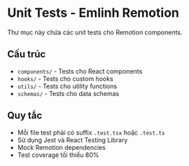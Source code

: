 # Unit Tests - Emlinh Remotion

Thư mục này chứa các unit tests cho Remotion components.

## Cấu trúc

- `components/` - Tests cho React components
- `hooks/` - Tests cho custom hooks
- `utils/` - Tests cho utility functions
- `schemas/` - Tests cho data schemas

## Quy tắc

- Mỗi file test phải có suffix `.test.tsx` hoặc `.test.ts`
- Sử dụng Jest và React Testing Library
- Mock Remotion dependencies
- Test coverage tối thiểu 80%